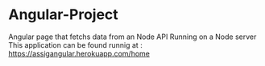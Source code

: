 # Angular-Project
Angular page that fetchs data from an Node API
Running on a Node server
This application can be found runnig at : https://assigangular.herokuapp.com/home
